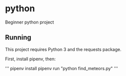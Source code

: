 # python
Beginner python project

## Running

This project requires Python 3 and the requests package.

First, install pipenv, then:

'''
pipenv install
pipenv run "python find_meteors.py"
'''
